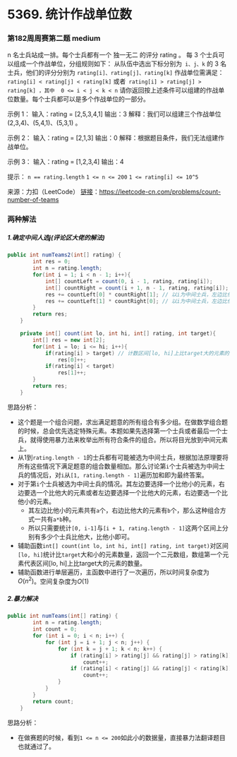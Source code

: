# 5369. 统计作战单位数

### 第182周周赛第二题 medium
 n 名士兵站成一排。每个士兵都有一个 独一无二 的评分 rating 。
每 3 个士兵可以组成一个作战单位，分组规则如下：
从队伍中选出下标分别为` i、j、k` 的 3 名士兵，他们的评分分别为 `rating[i]、rating[j]、rating[k]`
作战单位需满足： `rating[i] < rating[j] < rating[k]` 或者` rating[i] > rating[j] > rating[k] ，其中  0 <= i < j < k < n`
请你返回按上述条件可以组建的作战单位数量。每个士兵都可以是多个作战单位的一部分。

示例 1：
输入：rating = [2,5,3,4,1]
输出：3
解释：我们可以组建三个作战单位 (2,3,4)、(5,4,1)、(5,3,1) 。

示例 2：
输入：rating = [2,1,3]
输出：0
解释：根据题目条件，我们无法组建作战单位。

示例 3：
输入：rating = [1,2,3,4]
输出：4

提示：
`n == rating.length`
`1 <= n <= 200`
`1 <= rating[i] <= 10^5`

来源：力扣（LeetCode）
[链接](https://leetcode-cn.com/problems/count-number-of-teams)：https://leetcode-cn.com/problems/count-number-of-teams

### 两种解法

##### 1.确定中间人选j(评论区大佬的解法)

```java
public int numTeams2(int[] rating) {
        int res = 0;
        int n = rating.length;
        for(int i = 1; i < n - 1; i++){
            int[] countLeft = count(0, i - 1, rating, rating[i]);
            int[] countRight = count(i + 1, n - 1, rating, rating[i]);
            res += countLeft[0] * countRight[1]; // 以i为中间士兵，左边比他大的数量 * 右边比他小的数量
            res += countLeft[1] * countRight[0]; // 以i为中间士兵，左边比他小的数量 * 右边比他大的数量
        }
        return res;
    }

    private int[] count(int lo, int hi, int[] rating, int target){
        int[] res = new int[2];
        for(int i = lo; i <= hi; i++){
            if(rating[i] > target) // 计数区间[lo, hi]上比target大的元素的数量
                res[0]++;
            if(rating[i] < target)
                res[1]++;
        }
        return res;
    }
```

思路分析：

* 这个题是一个组合问题，求出满足题意的所有组合有多少组。在做数学组合题的时候，总会优先选定特殊元素。本题如果先选择第一个士兵或者最后一个士兵，就得使用暴力法来枚举出所有符合条件的组合。所以将目光放到中间元素上。
* 从1到`rating.length - 1`的士兵都有可能被选为中间士兵，根据加法原理要将所有这些情况下满足题意的组合数量相加。那么讨论第`i`个士兵被选为中间士兵的情况后，对`i`从`[1, rating.length - 1]`遍历加和即为最终答案。
* 对于第`i`个士兵被选为中间士兵的情况。其左边要选择一个比他小的元素，右边要选一个比他大的元素或者左边要选择一个比他大的元素，右边要选一个比他小的元素。
    * 其左边比他小的元素共有`a`个，右边比他大的元素有`b`个，那么这种组合方式一共有`a*b`种。
    * 所以只需要统计`[0, i-1]`与`[i + 1, rating.length - 1]`这两个区间上分别有多少个士兵比他大，比他小即可。
* 辅助函数`int[] count(int lo, int hi, int[] rating, int target)`对区间`[lo, hi]`统计比`target`大和小的元素数量，返回一个二元数组，数组第一个元素代表区间[lo, hi]上比target大的元素的数量。
* 辅助函数进行单层遍历，主函数中进行了一次遍历，所以时间复杂度为$O(n^2)$。空间复杂度为$O(1)$

##### 2.暴力解决

```java
public int numTeams(int[] rating) {
        int n = rating.length;
        int count = 0;
        for (int i = 0; i < n; i++) {
            for (int j = i + 1; j < n; j++) {
                for (int k = j + 1; k < n; k++) {
                    if (rating[i] > rating[j] && rating[j] > rating[k])
                        count++;
                    if (rating[i] < rating[j] && rating[j] < rating[k])
                        count++;
                }
            }
        }
        return count;
    }
```

思路分析：

* 在做赛题的时候，看到`1 <= n <= 200`如此小的数据量，直接暴力法翻译题目也就通过了。